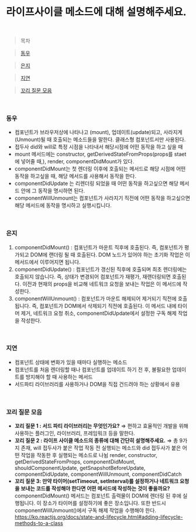# 라이프사이클 메소드에 대해 설명해주세요.

<br />

> 목차

> [동우](#동우)

> [은지](#은지)

> [지연](#지연)

> [꼬리 질문 모음](#꼬리-질문-모음)

<br />

### 동우

- 컴포넌트가 브라우저상에 나타나고 (mount), 업데이트(update)되고, 사라지게 (Unmount)될 때 호출되는 메소드들을 말한다. 클래스형 컴포넌트서만 사용된다.
- 접두사 did와 will로 특정 시점을 나타내서 해당시점에 어떤 동작을 하고 싶을 때
- mount 메서드에는 constructor, getDerivedStateFromProps(props를 staet에 넣어줄 때,), render, componentDidMount가 있다.
- componentDidMount는 첫 렌더링 이후에 호출되는 메서드로 해당 시점에 어떤 동작을 하고싶을 때, 해당 메서드를 사용해서 동작을 한다.
- componentDidUpdate 는 리렌더링 되었을 때 어떤 동작을 하고싶으면 해당 메서드 안에 그 동작을 명시하면 된다.
- componentWillUnmount는 컴포넌트가 사라지기 직전에 어떤 동작을 하고싶으면 해당 메서드에 동작을 명시하고 실행시킵니다.

<br />

### 은지

1. componentDidMount() : 컴포넌트가 마운트 직후에 호출된다. 즉, 컴포넌트가 평가되고 DOM에 랜더링 될 때 호출된다. DOM 노드가 있어야 하는 초기화 작업은 이 메서드에서 이루어지면 됩니다.
2. componentDidUpdate() : 컴포넌트가 갱신된 직후에 호출되며 최초 렌더링에는 호출되지 않습니다. 즉, 상태가 변경되어 컴포넌트가 재평가, 재랜더링되면 호출된다. 이전과 현재의 props을 비교해 네트워크 요청을 보내는 작업은 이 메서드에 작성한다.
3. componentWillUnmount() : 컴포넌트가 마운트 해제되어 제거되기 직전에 호출됩니다. 즉, 컴포넌트가 DOM에서 삭제되기 직전에 호출된다. 이 메서드 내에 타이머 제거, 네트워크 요청 취소, componentDidUpdate에서 설정한 구독 해제 작업을 작성한다.

<br />

### 지연

- 컴포넌트 상태에 변화가 있을 때마다 실행하는 메소드
- 컴포넌트를 처음 렌더링할 때나 컴포넌트를 업데이트 하기 전 후, 불필요한 업데이트를 방지해야 할 때 사용하는 메서드
- 서드파티 라이브러리를 사용하거나 DOM을 직접 건드려야 하는 상황에서 유용

<br />

### 꼬리 질문 모음

- **꼬리 질문 1 : 서드 파티 라이브러리는 무엇인가요?**
  ⇒ 편하고 효율적인 개발을 위해 사용하는 플러그인, 라이브러리, 프레임워크 등을 말한다.
- **꼬리 질문 2 : 라이프 사이클 메소드의 종류에 대해 간단히 설명해주세요.**
  ⇒ 총 9가지 존재, will 접두사가 붙은 작업 작동 전 실행되는 메소드와 did 접두사가 붙은 어떤 작업을 작동한 후 실행되는 메소드로 나뉨
  render, constructor, getDerivedStateFromProps, componentDidMount, shouldComponentUpdate, getSnapshotBeforeUpdate, componentDidUpdate, componentWillUnmount, componentDidCatch
- **꼬리 질문 3: 만약 타이머(setTimeout, setInterval)를 설정하거나 네트워크 요청을 보내는 코드를 작성해야 한다면 어떤 메서드에 작성하는 것이 좋을까요?**
  componentDidMount() 메서드는 컴포넌트 출력물이 DOM에 렌더링 된 후에 실행됩니다. 이 장소가 타이머를 설정하기에 좋은 장소입니다. 또한 반드시 componentWillUnmount()에서 구독 해제 작업을 수행해야 한다.
  https://ko.reactjs.org/docs/state-and-lifecycle.html#adding-lifecycle-methods-to-a-class
